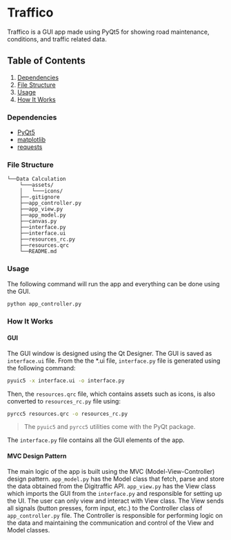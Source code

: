 # Traffico

Traffico is a GUI app made using PyQt5 for showing road maintenance, conditions, and traffic related data.


## Table of Contents

1. [Dependencies](#dependencies)
1. [File Structure](#file-structure)
1. [Usage](#usage)
1. [How It Works](#how-it-works)


### Dependencies

- [PyQt5](#)
- [matplotlib](#)
- [requests](#)


### File Structure

```
└──Data Calculation
    └───assets/
    │   └───icons/
    ├──.gitignore
    ├──app_controller.py
    ├──app_view.py
    ├──app_model.py
    ├──canvas.py
    ├──interface.py
    ├──interface.ui
    ├──resources_rc.py
    ├──resources.qrc
    └──README.md
```


### Usage

The following command will run the app and everything can be done using the GUI.

```bash
python app_controller.py
```


### How It Works

#### GUI

The GUI window is designed using the Qt Designer. The GUI is saved as `interface.ui` file. From the the *.ui file, `interface.py` file is generated using the following command:

```bash
pyuic5 -x interface.ui -o interface.py
```

Then, the `resources.qrc` file, which contains assets such as icons, is also converted to `resources_rc.py` file using:

```bash
pyrcc5 resources.qrc -o resources_rc.py
```

> The `pyuic5` and `pyrcc5` utilities come with the PyQt package.

The `interface.py` file contains all the GUI elements of the app.


#### MVC Design Pattern

The main logic of the app is built using the MVC (Model-View-Controller) design pattern. `app_model.py` has the Model class that fetch, parse and store the data obtained from the Digitraffic API. `app_view.py` has the View class which imports the GUI from the `interface.py` and responsible for setting up the UI. The user can only view and interact with View class. The View sends all signals (button presses, form input, etc.) to the Controller class of `app_controller.py` file. The Controller is responsible for performing logic on the data and maintaining the communication and control of the View and Model classes.
